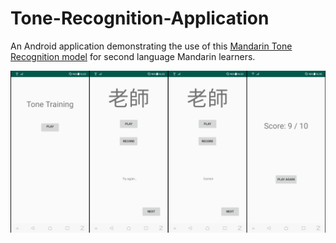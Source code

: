 # Tone-Recognition-Application

An Android application demonstrating the use of this [Mandarin Tone Recognition model](https://github.com/claw89/Mandarin-Tone-Recognition) for second language Mandarin learners.

![Screenshots](./Screenshot.jpg)
